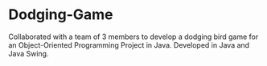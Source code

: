 # Dodging-Game
Collaborated with a team of 3 members to develop a dodging bird game for an Object-Oriented Programming Project in Java.
Developed in Java and Java Swing.

